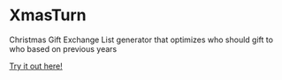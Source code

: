 # XmasTurn
Christmas Gift Exchange List generator that optimizes who should gift to who based on previous years

[Try it out here!](https://cdn.rawgit.com/hockeytim11/XmasTurn/master/index.html)
